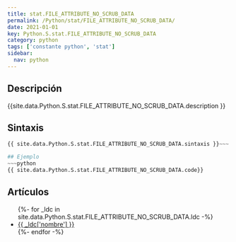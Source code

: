 ```yaml
---
title: stat.FILE_ATTRIBUTE_NO_SCRUB_DATA
permalink: /Python/stat/FILE_ATTRIBUTE_NO_SCRUB_DATA/
date: 2021-01-01
key: Python.S.stat.FILE_ATTRIBUTE_NO_SCRUB_DATA
category: python
tags: ['constante python', 'stat']
sidebar: 
  nav: python
---
```


## Descripción
{{site.data.Python.S.stat.FILE_ATTRIBUTE_NO_SCRUB_DATA.description }}

## Sintaxis
~~~python
{{ site.data.Python.S.stat.FILE_ATTRIBUTE_NO_SCRUB_DATA.sintaxis }}~~~

## Ejemplo
~~~python
{{ site.data.Python.S.stat.FILE_ATTRIBUTE_NO_SCRUB_DATA.code}}
~~~

## Artículos
<ul>
{%- for _ldc in site.data.Python.S.stat.FILE_ATTRIBUTE_NO_SCRUB_DATA.ldc -%}
   <li>
       <a href="{{_ldc['url'] }}">{{ _ldc['nombre'] }}</a>
   </li>
{%- endfor -%}
</ul>

